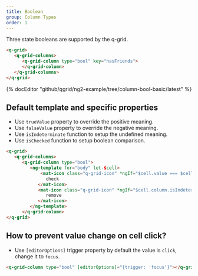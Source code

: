 ```yaml
---
title: Boolean
group: Column Types
order: 1
---
```


Three state booleans are supported by the q-grid.

```html
<q-grid>
   <q-grid-columns>
      <q-grid-column type="bool" key="hasFriends">
      </q-grid-column>
   </q-grid-columns>
</q-grid>
```

{% docEditor "github/qgrid/ng2-example/tree/column-bool-basic/latest" %}

## Default template and specific properties

* Use `trueValue` property to override the positive meaning.  
* Use `falseValue` property to override the negative meaning.
* Use `isIndeterminate` function to setup the undefined meaning.
* Use `isChecked`  function to setup boolean comparison.

```html
<q-grid>
   <q-grid-columns>
      <q-grid-column type="bool">
         <ng-template for="body" let-$cell>
             <mat-icon class="q-grid-icon" *ngIf="$cell.value === $cell.column.trueValue">
               check
            </mat-icon>
            <mat-icon class="q-grid-icon" *ngIf="$cell.column.isIndeterminate($cell.value)">
               remove
            </mat-icon>
         </ng-template>
      </q-grid-column>
</q-grid>
```

## How to prevent value change on cell click?

* Use `[editorOptions]` trigger property by default the value is `click`, change it to `focus`.

```html
<q-grid-column type="bool" [editorOptions]="{trigger: 'focus'}"></q-grid-column>
```